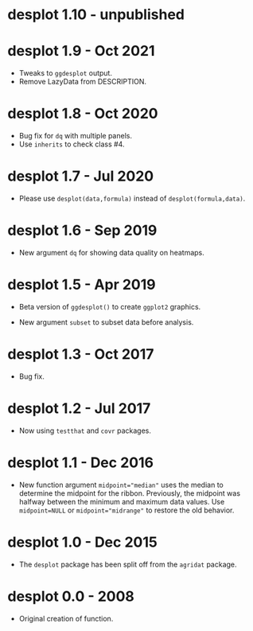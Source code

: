# desplot 1.10 - unpublished


# desplot 1.9 - Oct 2021

* Tweaks to `ggdesplot` output.
* Remove LazyData from DESCRIPTION.


# desplot 1.8 - Oct 2020

* Bug fix for `dq` with multiple panels.
* Use `inherits` to check class #4.


# desplot 1.7 - Jul 2020

* Please use `desplot(data,formula)` instead of `desplot(formula,data)`.


# desplot 1.6 - Sep 2019

* New argument `dq` for showing data quality on heatmaps.


# desplot 1.5 - Apr 2019

* Beta version of `ggdesplot()` to create `ggplot2` graphics.

* New argument `subset` to subset data before analysis.


# desplot 1.3 - Oct 2017

* Bug fix.


# desplot 1.2 - Jul 2017

* Now using `testthat` and `covr` packages.


# desplot 1.1 - Dec 2016

* New function argument `midpoint="median"` uses the median to determine the midpoint for the ribbon. Previously, the midpoint was halfway between the minimum and maximum data values.  Use `midpoint=NULL` or `midpoint="midrange"` to restore the old behavior.


# desplot 1.0 - Dec 2015

* The `desplot` package has been split off from the `agridat` package.


# desplot 0.0 - 2008

* Original creation of function.
